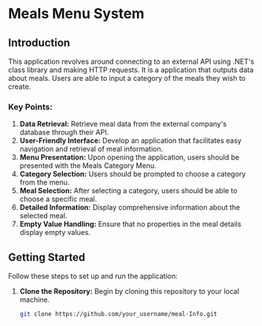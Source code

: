 # Meals Menu System

## Introduction
This application revolves around connecting to an external API using .NET's class library and making HTTP requests. It is a application that outputs data about meals. Users are able to input a category of the meals they wish to create. 


### Key Points:
1. **Data Retrieval:** Retrieve meal data from the external company's database through their API.
2. **User-Friendly Interface:** Develop an application that facilitates easy navigation and retrieval of meal information.
3. **Menu Presentation:** Upon opening the application, users should be presented with the Meals Category Menu.
4. **Category Selection:** Users should be prompted to choose a category from the menu.
5. **Meal Selection:** After selecting a category, users should be able to choose a specific meal.
6. **Detailed Information:** Display comprehensive information about the selected meal.
7. **Empty Value Handling:** Ensure that no properties in the meal details display empty values.

## Getting Started
Follow these steps to set up and run the application:

1. **Clone the Repository:** Begin by cloning this repository to your local machine.
   ```bash
   git clone https://github.com/your_username/meal-Info.git
